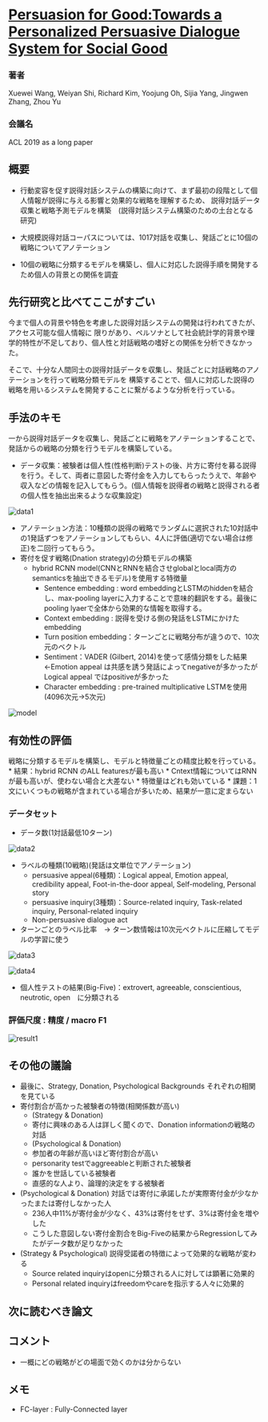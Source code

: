 # [Persuasion for Good:Towards a Personalized Persuasive Dialogue System for Social Good](https://arxiv.org/abs/1906.06725)

### 著者
Xuewei Wang, Weiyan Shi, Richard Kim, Yoojung Oh, Sijia Yang, Jingwen Zhang, Zhou Yu

### 会議名
ACL 2019 as a long paper

## 概要
* 行動変容を促す説得対話システムの構築に向けて、まず最初の段階として個人情報が説得に与える影響と効果的な戦略を理解するため、
説得対話データ収集と戦略予測モデルを構築　(説得対話システム構築のための土台となる研究)

* 大規模説得対話コーパスについては、1017対話を収集し、発話ごとに10個の戦略についてアノテーション
* 10個の戦略に分類するモデルを構築し、個人に対応した説得手順を開発するため個人の背景との関係を調査

## 先行研究と比べてここがすごい
今まで個人の背景や特色を考慮した説得対話システムの開発は行われてきたが、アクセス可能な個人情報に
限りがあり、ペルソナとして社会統計学的背景や理学的特性が不足しており、個人性と対話戦略の嗜好との関係を分析できなかった。

そこで、十分な人間同士の説得対話データを収集し、発話ごとに対話戦略のアノテーションを行って戦略分類モデルを
構築することで、個人に対応した説得の戦略を用いるシステムを開発することに繋がるような分析を行っている。

## 手法のキモ
一から説得対話データを収集し、発話ごとに戦略をアノテーションすることで、発話からの戦略の分類を行うモデルを構築している。

* データ収集：被験者は個人性(性格判断)テストの後、片方に寄付を募る説得を行う。そして、両者に意図した寄付金を入力してもらったうえで、年齢や収入などの情報を記入してもらう。(個人情報を説得者の戦略と説得される者の個人性を抽出出来るような収集設定)

![data1](https://github.com/AsaiSara/Scholar/blob/master/picture/Persuasion_for_Good_data1.png)

* アノテーション方法：10種類の説得の戦略でランダムに選択された10対話中の1発話ずつをアノテーションしてもらい、4人に評価(適切でない場合は修正)を二回行ってもらう。
* 寄付を促す戦略(Dnation strategy)の分類モデルの構築
  * hybrid RCNN model(CNNとRNNを結合させglobalとlocal両方のsemanticsを抽出できるモデル)を使用する特徴量
    * Sentence embedding : word embeddingとLSTMのhiddenを結合し、max-pooling layerに入力することで意味的翻訳をする。最後にpooling lyaerで全体から効果的な情報を取得する。
    * Context embedding : 説得を受ける側の発話をLSTMにかけたembedding 
    * Turn position embedding：ターンごとに戦略分布が違うので、10次元のベクトル
    * Sentiment：VADER (Gilbert, 2014)を使って感情分類をした結果←Emotion appeal は共感を誘う発話によってnegativeが多かったがLogical appeal ではpositiveが多かった
    * Character embedding : pre-trained multiplicative LSTMを使用(4096次元→5次元)
 
![model](https://github.com/AsaiSara/Scholar/blob/master/picture/Persuasion_for_Good_model.png)


## 有効性の評価
戦略に分類するモデルを構築し、モデルと特徴量ごとの精度比較を行っている。
    * 結果：hybrid RCNN のALL featuresが最も高い
        * Cntext情報についてはRNNが最も高いが、使わない場合と大差ない
        * 特徴量はどれも効いている
    * 課題：1文にいくつもの戦略が含まれている場合が多いため、結果が一意に定まらない
    
### データセット
* データ数(1対話最低10ターン)

![data2](https://github.com/AsaiSara/Scholar/blob/master/picture/Persuasion_for_Good_data2.png)

* ラベルの種類(10戦略)(発話は文単位でアノテーション)
  * persuasive appeal(6種類)：Logical appeal, Emotion appeal, credibility appeal, Foot-in-the-door appeal, Self-modeling, Personal story
  * persuasive inquiry(3種類)：Source-related inquiry, Task-related inquiry, Personal-related inquiry
  * Non-persuasive dialogue act
* ターンごとのラベル比率　-> ターン数情報は10次元ベクトルに圧縮してモデルの学習に使う

![data3](https://github.com/AsaiSara/Scholar/blob/master/picture/Persuasion_for_Good_data3.png)

![data4](https://github.com/AsaiSara/Scholar/blob/master/picture/Persuasion_for_Good_data4.png)

* 個人性テストの結果(Big-Five)：extrovert, agreeable, conscientious, neutrotic, open　に分類される
    
### 評価尺度 : 精度 / macro F1

![result1](https://github.com/AsaiSara/Scholar/blob/master/picture/Persuasion_for_Good_result1.png)

## その他の議論
* 最後に、Strategy, Donation, Psychological Backgrounds それぞれの相関を見ている
* 寄付割合が高かった被験者の特徴(相関係数が高い)
  * (Strategy & Donation) 
  * 寄付に興味のある人は詳しく聞くので、Donation informationの戦略の対話
  * (Psychological & Donation)
  * 参加者の年齢が高いほど寄付割合が高い
  * personarity testでaggreeableと判断された被験者
  * 誰かを世話している被験者
  * 直感的な人より、論理的決定をする被験者
* (Psychological & Donation) 対話では寄付に承諾したが実際寄付金が少なかったまたは寄付しなかった人
  * 236人中11%が寄付金が少なく、43%は寄付をせず、3%は寄付金を増やした
  * こうした意図しない寄付金割合をBig-Fiveの結果からRegressionしてみたがデータ数が足りなかった
* (Strategy & Psychological) 説得受諾者の特徴によって効果的な戦略が変わる
  * Source related inquiryはopenに分類される人に対しては顕著に効果的
  * Personal related inquiryはfreedomやcareを指示する人々に効果的
  
## 次に読むべき論文

## コメント
* 一概にどの戦略がどの場面で効くのかは分からない

## メモ
* FC-layer : Fully-Connected layer
